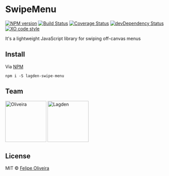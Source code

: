 # SwipeMenu

[![NPM version][npm-img]][npm]
[![Build Status][ci-img]][ci]
[![Coverage Status][coveralls-img]][coveralls]
[![devDependency Status][devDep-img]][devDep]
[![XO code style][xo-img]][xo]

[npm-img]:       https://img.shields.io/npm/v/lagden-swipe-menu.svg
[npm]:           https://www.npmjs.com/package/lagden-swipe-menu
[ci-img]:        https://travis-ci.org/lagden/SwipeMenu.svg
[ci]:            https://travis-ci.org/lagden/SwipeMenu
[coveralls-img]: https://coveralls.io/repos/github/lagden/SwipeMenu/badge.svg?branch=master
[coveralls]:     https://coveralls.io/github/lagden/SwipeMenu?branch=master
[dep-img]:       https://david-dm.org/lagden/SwipeMenu.svg
[dep]:           https://david-dm.org/lagden/SwipeMenu
[devDep-img]:    https://david-dm.org/lagden/SwipeMenu/dev-status.svg
[devDep]:        https://david-dm.org/lagden/SwipeMenu#info=devDependencies
[xo-img]:        https://img.shields.io/badge/code_style-XO-5ed9c7.svg
[xo]:            https://github.com/sindresorhus/xo


It's a lightweight JavaScript library for swiping off-canvas menus


## Install

Via [NPM](https://www.npmjs.com/)

```
npm i -S lagden-swipe-menu
```


## Team

[<img src="https://avatars.githubusercontent.com/u/11431536?s=390" alt="Oliveira" width="130">](https://github.com/felipoliveira) [<img src="https://avatars.githubusercontent.com/u/130963?s=390" alt="Lagden" width="130">](http://lagden.in)


## License

MIT © [Felipe Oliveira](https://felipoliveira.github.io)
